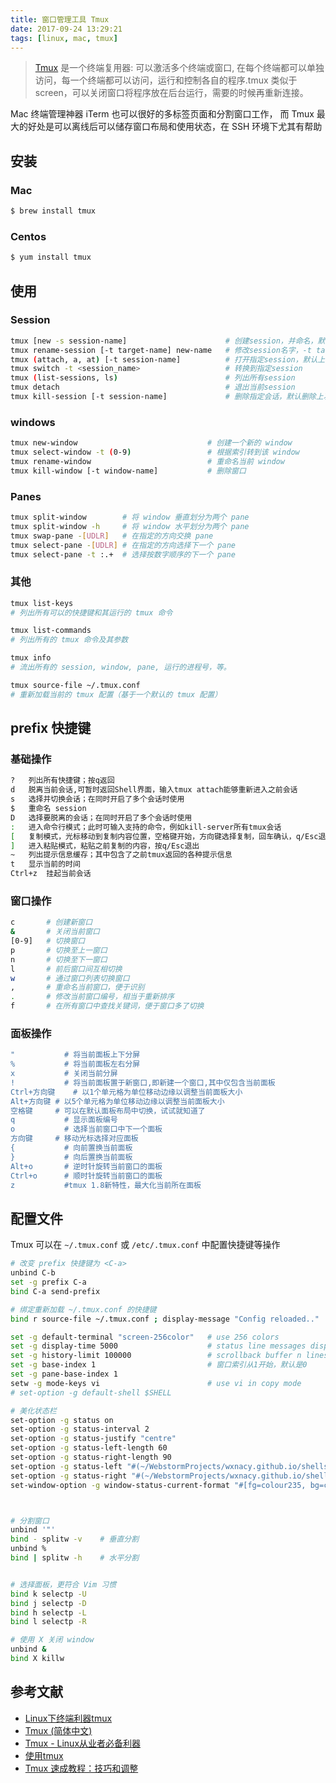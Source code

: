 ```yaml
---
title: 窗口管理工具 Tmux
date: 2017-09-24 13:29:21
tags: [linux, mac, tmux]
---
```


> [Tmux](https://github.com/tmux/tmux/wiki) 是一个终端复用器: 可以激活多个终端或窗口, 在每个终端都可以单独访问，每一个终端都可以访问，运行和控制各自的程序.tmux 类似于screen，可以关闭窗口将程序放在后台运行，需要的时候再重新连接。

<!-- more -->
<!-- toc -->

Mac 终端管理神器 iTerm 也可以很好的多标签页面和分割窗口工作，
而 Tmux 最大的好处是可以离线后可以储存窗口布局和使用状态，在 SSH 环境下尤其有帮助

## 安装
### Mac
```bash
$ brew install tmux
```
### Centos
```bash
$ yum install tmux
```

## 使用
### Session
```bash
tmux [new -s session-name]                      # 创建session，并命名，默认创建一个无名会话
tmux rename-session [-t target-name] new-name   # 修改session名字，-t target-name 不是必传，默认当前链接 session
tmux (attach, a, at) [-t session-name]          # 打开指定session，默认上次访问会话
tmux switch -t <session_name>                   # 转换到指定session
tmux (list-sessions, ls)                        # 列出所有session
tmux detach                                     # 退出当前session
tmux kill-session [-t session-name]             # 删除指定会话，默认删除上次访问会话
```

### windows
```bash
tmux new-window                             # 创建一个新的 window
tmux select-window -t (0-9)                 # 根据索引转到该 window
tmux rename-window                          # 重命名当前 window
tmux kill-window [-t window-name]           # 删除窗口
```

### Panes
```bash
tmux split-window        # 将 window 垂直划分为两个 pane
tmux split-window -h     # 将 window 水平划分为两个 pane
tmux swap-pane -[UDLR]   # 在指定的方向交换 pane
tmux select-pane -[UDLR] # 在指定的方向选择下一个 pane
tmux select-pane -t :.+  # 选择按数字顺序的下一个 pane
```

### 其他
```bash
tmux list-keys
# 列出所有可以的快捷键和其运行的 tmux 命令

tmux list-commands
# 列出所有的 tmux 命令及其参数

tmux info
# 流出所有的 session, window, pane, 运行的进程号，等。

tmux source-file ~/.tmux.conf
# 重新加载当前的 tmux 配置（基于一个默认的 tmux 配置）
```

## prefix 快捷键
### 基础操作
```bash
?	列出所有快捷键；按q返回
d	脱离当前会话,可暂时返回Shell界面，输入tmux attach能够重新进入之前会话
s	选择并切换会话；在同时开启了多个会话时使用
$   重命名 session
D	选择要脱离的会话；在同时开启了多个会话时使用
:	进入命令行模式；此时可输入支持的命令，例如kill-server所有tmux会话
[	复制模式，光标移动到复制内容位置，空格键开始，方向键选择复制，回车确认，q/Esc退出
]	进入粘贴模式，粘贴之前复制的内容，按q/Esc退出
~	列出提示信息缓存；其中包含了之前tmux返回的各种提示信息
t	显示当前的时间
Ctrl+z	挂起当前会话
```

### 窗口操作
```bash
c       # 创建新窗口
&       # 关闭当前窗口
[0-9]   # 切换窗口
p       # 切换至上一窗口
n       # 切换至下一窗口
l       # 前后窗口间互相切换
w       # 通过窗口列表切换窗口
,       # 重命名当前窗口，便于识别
.       # 修改当前窗口编号，相当于重新排序
f       # 在所有窗口中查找关键词，便于窗口多了切换
```
### 面板操作
```bash
"           # 将当前面板上下分屏
%           # 将当前面板左右分屏
x           # 关闭当前分屏
!           # 将当前面板置于新窗口,即新建一个窗口,其中仅包含当前面板
Ctrl+方向键	# 以1个单元格为单位移动边缘以调整当前面板大小
Alt+方向键	# 以5个单元格为单位移动边缘以调整当前面板大小
空格键	    # 可以在默认面板布局中切换，试试就知道了
q           # 显示面板编号
o           # 选择当前窗口中下一个面板
方向键	    # 移动光标选择对应面板
{           # 向前置换当前面板
}           # 向后置换当前面板
Alt+o	    # 逆时针旋转当前窗口的面板
Ctrl+o	    # 顺时针旋转当前窗口的面板
z	        #tmux 1.8新特性，最大化当前所在面板
```

## 配置文件
Tmux 可以在 `~/.tmux.conf` 或 `/etc/.tmux.conf` 中配置快捷键等操作
```bash
# 改变 prefix 快捷键为 <C-a>
unbind C-b
set -g prefix C-a
bind C-a send-prefix

# 绑定重新加载 ~/.tmux.conf 的快捷键
bind r source-file ~/.tmux.conf ; display-message "Config reloaded.."

set -g default-terminal "screen-256color"   # use 256 colors
set -g display-time 5000                    # status line messages display
set -g history-limit 100000                 # scrollback buffer n lines
set -g base-index 1                         # 窗口索引从1开始，默认是0
set -g pane-base-index 1
setw -g mode-keys vi                        # use vi in copy mode
# set-option -g default-shell $SHELL

# 美化状态栏
set-option -g status on
set-option -g status-interval 2
set-option -g status-justify "centre"
set-option -g status-left-length 60
set-option -g status-right-length 90
set-option -g status-left "#(~/WebstormProjects/wxnacy.github.io/shells/tmux/plugin/tmux-powerline/powerline.sh left)"
set-option -g status-right "#(~/WebstormProjects/wxnacy.github.io/shells/tmux/plugin/tmux-powerline/powerline.sh right)"
set-window-option -g window-status-current-format "#[fg=colour235, bg=colour27]⮀#[fg=colour255, bg=colour27] #I ⮁ #W #[fg=colour27, bg=colour235]⮀"



# 分割窗口
unbind '"'
bind - splitw -v    # 垂直分割
unbind %
bind | splitw -h    # 水平分割


# 选择面板，更符合 Vim 习惯
bind k selectp -U
bind j selectp -D
bind h selectp -L
bind l selectp -R

# 使用 X 关闭 window
unbind &
bind X killw

```


## 参考文献
- [Linux下终端利器tmux](http://kumu-linux.github.io/blog/2013/08/06/tmux/)
- [Tmux (简体中文)](https://wiki.archlinux.org/index.php/Tmux_(%E7%AE%80%E4%BD%93%E4%B8%AD%E6%96%87))
- [Tmux - Linux从业者必备利器](http://cenalulu.github.io/linux/tmux/)
- [使用tmux](https://wiki.freebsdchina.org/software/t/tmux)
- [Tmux 速成教程：技巧和调整](http://blog.jobbole.com/87584/)
